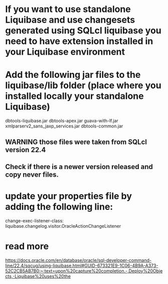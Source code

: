 # If you want to use standalone Liquibase and use changesets generated using SQLcl liquibase you need to have extension installed in your Liquibase environment

# Add the following jar files to the liquibase/lib folder (place where you installed locally your standalone Liquibase)
dbtools-liquibase.jar
dbtools-apex.jar
guava-with-lf.jar
xmlparserv2_sans_jaxp_services.jar
dbtools-common.jar

## WARNING those files were taken from SQLcl version 22.4
## Check if there is a newer version released and copy never files.


# update your properties file by adding the following line:
change-exec-listener-class: liquibase.changelog.visitor.OracleActionChangeListener

# read more
https://docs.oracle.com/en/database/oracle/sql-developer-command-line/22.4/sqcug/using-liquibase.html#GUID-673321E9-1C06-4B9A-A373-52C2CB5AB7B0:~:text=upon%20capture%20completion.-,Deploy%20Objects,-Liquibase%20uses%20the

